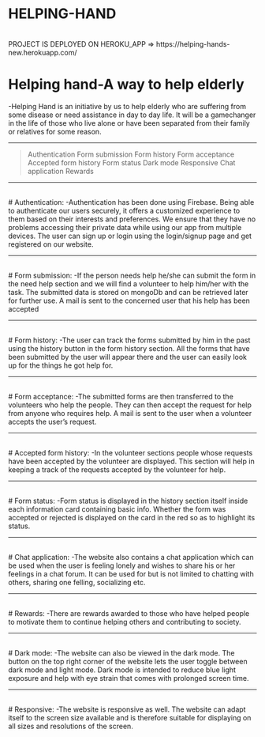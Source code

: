 #  **HELPING-HAND**
<br>
PROJECT IS DEPLOYED ON HEROKU_APP =>
https://helping-hands-new.herokuapp.com/

#  Helping hand-A way to help elderly
 -Helping Hand is an initiative by us to help elderly who are suffering from some disease or need assistance in day to day life. It will be a gamechanger in the life of those who live alone
or have been separated from their family or relatives for some reason. 
<br>
***
> Authentication
> Form submission
> Form history
> Form acceptance
> Accepted form history
> Form status
> Dark mode
> Responsive
> Chat application
> Rewards
***
<br>
#  Authentication:
-Authentication has been done using Firebase. Being able to authenticate our users securely, it offers a customized experience to them based on their interests and preferences. We ensure 
that they have no problems accessing their private data while using our app from multiple devices. The user can sign up or login using the login/signup page and get registered on our 
website.

***

<br>
#  Form submission:
-If the person needs help he/she can submit the form in the need help section and we will find a volunteer to help him/her with the task. The submitted data is stored on mongoDb and
can be retrieved later for further use. A mail is sent to the concerned user that his help has been accepted

***

<br>
#  Form history:
-The user can track the forms submitted by him in the past using the history button in the form history section. All the forms that have been submitted by the user will appear there and the user can easily look up for the things he got help for.

***

<br>
#  Form acceptance:
-The submitted forms are then transferred to the volunteers who help the people. They can then accept the request for help from anyone who requires help. A mail is sent to the user when a volunteer accepts the user’s request.

***

<br>
#  Accepted form history:
-In the volunteer sections people whose requests have been accepted by the volunteer are displayed. This section will help in keeping a track of the requests accepted by the volunteer for 
help.

***

<br>
#  Form status:
-Form status is displayed in the history section itself inside each information card containing basic info. Whether the form was accepted or rejected is displayed on the card in the red 
so as to highlight its status.

***

<br>
#  Chat application:
-The website also contains a chat application which can be used when the user is feeling lonely and wishes to share his or her feelings in a chat forum. It can be used for but is not limited
to chatting with others, sharing one felling, socializing etc.

***

<br>
#  Rewards:
-There are rewards awarded to those who have helped people to motivate them to continue helping others and contributing to society.

***

<br>
#  Dark mode:
-The website can also be viewed in the dark mode. The button on the top right corner of the website lets the user toggle between dark mode and light mode. Dark mode is intended to reduce blue light exposure and help with eye strain that comes with prolonged screen time.

***

<br>
#  Responsive:
-The website is responsive as well. The website can adapt itself to the screen size available and is therefore suitable for displaying on all sizes and resolutions of the screen.

